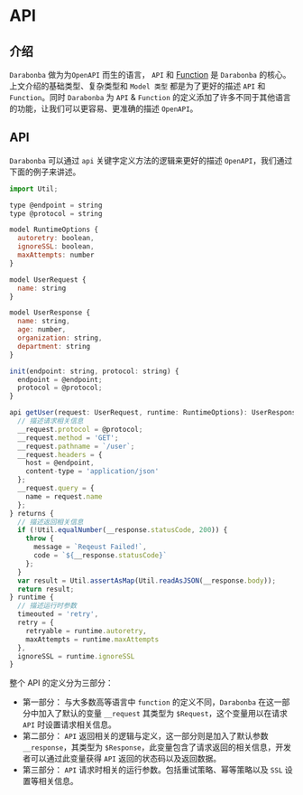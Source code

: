 # API

## 介绍

`Darabonba` 做为为`OpenAPI` 而生的语言， `API` 和 [Function](./function.md) 是 `Darabonba` 的核心。上文介绍的基础类型、复杂类型和 `Model 类型` 都是为了更好的描述 `API` 和 `Function`。同时 `Darabonba` 为 `API` & `Function` 的定义添加了许多不同于其他语言的功能，让我们可以更容易、更准确的描述 `OpenAPI`。

## API

`Darabonba` 可以通过 `api` 关键字定义方法的逻辑来更好的描述 `OpenAPI`，我们通过下面的例子来讲述。

```js
import Util;

type @endpoint = string
type @protocol = string

model RuntimeOptions {
  autoretry: boolean,
  ignoreSSL: boolean,
  maxAttempts: number
}

model UserRequest {
  name: string
}

model UserResponse {
  name: string,
  age: number,
  organization: string,
  department: string
}

init(endpoint: string, protocol: string) {
  endpoint = @endpoint;
  protocol = @protocol;
}

api getUser(request: UserRequest, runtime: RuntimeOptions): UserResponse {
  // 描述请求相关信息
  __request.protocol = @protocol;
  __request.method = 'GET';
  __request.pathname = `/user`;
  __request.headers = {
    host = @endpoint,
    content-type = 'application/json'
  };
  __request.query = {
    name = request.name
  };
} returns {
  // 描述返回相关信息
  if (!Util.equalNumber(__response.statusCode, 200)) {
    throw {
      message = `Reqeust Failed!`,
      code = `${__response.statusCode}`
    };
  }
  var result = Util.assertAsMap(Util.readAsJSON(__response.body));
  return result;
} runtime {
  // 描述运行时参数
  timeouted = 'retry',
  retry = {
    retryable = runtime.autoretry,
    maxAttempts = runtime.maxAttempts
  },
  ignoreSSL = runtime.ignoreSSL
}
```

整个 API 的定义分为三部分：

- 第一部分： 与大多数高等语言中 `function` 的定义不同，`Darabonba` 在这一部分中加入了默认的变量 `__request` 其类型为 `$Request`，这个变量用以在请求 `API` 时设置请求相关信息。
- 第二部分： `API` 返回相关的逻辑与定义，这一部分则是加入了默认参数 `__response`，其类型为 `$Response`，此变量包含了请求返回的相关信息，开发者可以通过此变量获得 `API` 返回的状态码以及返回数据。
- 第三部分： `API` 请求时相关的运行参数。包括重试策略、幂等策略以及 `SSL` 设置等相关信息。
